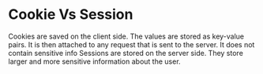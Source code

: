 # Cookie Vs Session
Cookies are saved on the client side. The values are stored as key-value pairs. It is then attached to any request that is sent to the server. It does not contain sensitive info
Sessions are stored on the server side. They store larger and more sensitive information about the user.